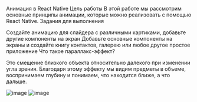 Анимация в React Native
Цель работы
В этой работе мы рассмотрим основные принципы анимации, которые можно реализовать с помощью React Native.
Задания для выполнения

Создайте анимацию для слайдера с различными картиками, добавьте другие компоненты на экран
Добавьте основные компоненты на экраны и создайте книгу контактов, галерею или любое другое простое приложение
Что такое параллакс-эффект?



Это смещение близкого объекта относительно далекого при изменении угла зрения. Благодаря этому эффекту мы видим предметы в объеме, воспринимаем глубину и понимаем, что находится ближе, а что дальше.

![image](https://user-images.githubusercontent.com/70998909/167032267-bd28ad8f-b9dc-486f-a274-2fdf3526e556.png)
![image](https://user-images.githubusercontent.com/70998909/167032282-b536e66a-eae2-4776-b592-521655ddb906.png)
